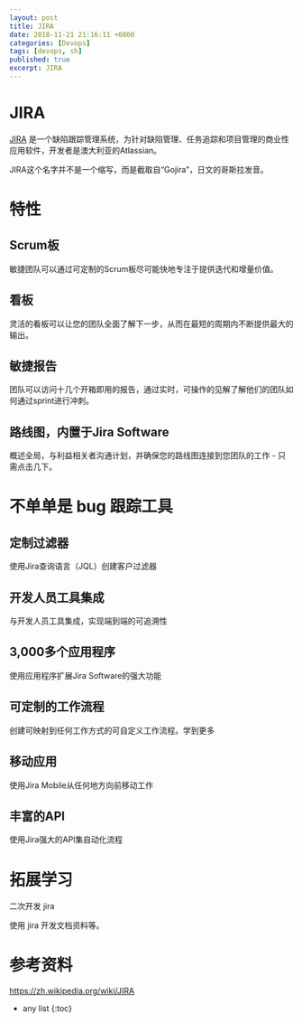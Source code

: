 ```yaml
---
layout: post
title: JIRA
date: 2018-11-21 21:16:11 +0800
categories: [Devops]
tags: [devops, sh]
published: true
excerpt: JIRA 
---
```


# JIRA

[JIRA](https://www.atlassian.com/software/jira) 是一个缺陷跟踪管理系统，为针对缺陷管理、任务追踪和项目管理的商业性应用软件，开发者是澳大利亚的Atlassian。

JIRA这个名字并不是一个缩写，而是截取自“Gojira”，日文的哥斯拉发音。

# 特性

## Scrum板

敏捷团队可以通过可定制的Scrum板尽可能快地专注于提供迭代和增量价值。

## 看板

灵活的看板可以让您的团队全面了解下一步，从而在最短的周期内不断提供最大的输出。

## 敏捷报告

团队可以访问十几个开箱即用的报告，通过实时，可操作的见解了解他们的团队如何通过sprint进行冲刺。

## 路线图，内置于Jira Software

概述全局，与利益相关者沟通计划，并确保您的路线图连接到您团队的工作 - 只需点击几下。


# 不单单是 bug 跟踪工具 

## 定制过滤器

使用Jira查询语言（JQL）创建客户过滤器

## 开发人员工具集成

与开发人员工具集成，实现端到端的可追溯性

## 3,000多个应用程序

使用应用程序扩展Jira Software的强大功能

## 可定制的工作流程

创建可映射到任何工作方式的可自定义工作流程。学到更多

## 移动应用

使用Jira Mobile从任何地方向前移动工作

## 丰富的API

使用Jira强大的API集自动化流程

# 拓展学习

二次开发 jira

使用 jira 开发文档资料等。

# 参考资料

https://zh.wikipedia.org/wiki/JIRA

* any list
{:toc}